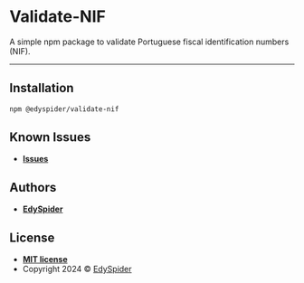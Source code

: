 # Validate-NIF

A simple npm package to validate Portuguese fiscal identification numbers (NIF).

---

## Installation

```sh
npm @edyspider/validate-nif
```

## Known Issues

* [**Issues**](https://github.com/edyspider/validate-nif/issues)

## Authors

* [**EdySpider**](https://github.com/edyspider/)

## License

* **[MIT license](https://github.com/edyspider//validate-nif/blob/master/LICENSE)**
* Copyright 2024 &copy; [EdySpider](https://github.com/edyspider/)